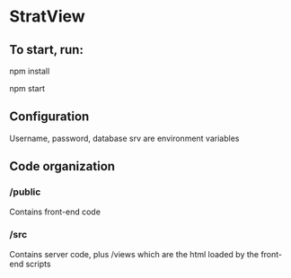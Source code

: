 # StratView

## To start, run: 

npm install 

npm start


## Configuration 

Username, password, database srv are environment variables 


## Code organization 

### /public 
Contains front-end code 

### /src 
Contains server code, plus /views which are the html loaded by the front-end scripts 